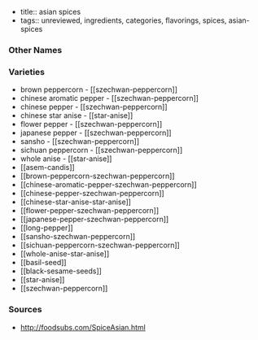 - title:: asian spices
- tags:: unreviewed, ingredients, categories, flavorings, spices, asian-spices


### Other Names


### Varieties

* brown peppercorn - [[szechwan-peppercorn]]
* chinese aromatic pepper - [[szechwan-peppercorn]]
* chinese pepper - [[szechwan-peppercorn]]
* chinese star anise - [[star-anise]]
* flower pepper - [[szechwan-peppercorn]]
* japanese pepper - [[szechwan-peppercorn]]
* sansho - [[szechwan-peppercorn]]
* sichuan peppercorn - [[szechwan-peppercorn]]
* whole anise - [[star-anise]]
* [[asem-candis]]
* [[brown-peppercorn-szechwan-peppercorn]]
* [[chinese-aromatic-pepper-szechwan-peppercorn]]
* [[chinese-pepper-szechwan-peppercorn]]
* [[chinese-star-anise-star-anise]]
* [[flower-pepper-szechwan-peppercorn]]
* [[japanese-pepper-szechwan-peppercorn]]
* [[long-pepper]]
* [[sansho-szechwan-peppercorn]]
* [[sichuan-peppercorn-szechwan-peppercorn]]
* [[whole-anise-star-anise]]
* [[basil-seed]]
* [[black-sesame-seeds]]
* [[star-anise]]
* [[szechwan-peppercorn]]

### Sources
* http://foodsubs.com/SpiceAsian.html
